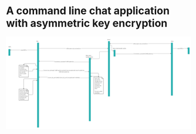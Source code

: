 # A command line chat application with asymmetric key encryption
<img src="Go chat app.png"
     alt="Markdown Monster icon"
     style="float: left; margin-right: 10px;" />
